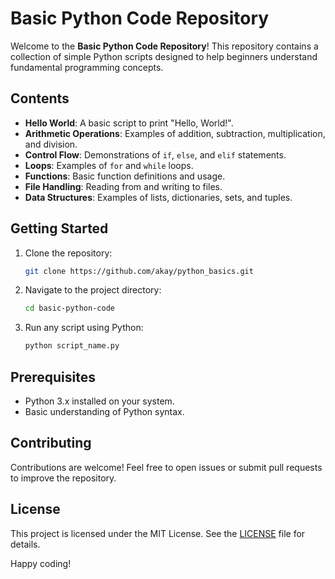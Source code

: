 # Basic Python Code Repository

Welcome to the **Basic Python Code Repository**! This repository contains a collection of simple Python scripts designed to help beginners understand fundamental programming concepts.

## Contents

- **Hello World**: A basic script to print "Hello, World!".
- **Arithmetic Operations**: Examples of addition, subtraction, multiplication, and division.
- **Control Flow**: Demonstrations of `if`, `else`, and `elif` statements.
- **Loops**: Examples of `for` and `while` loops.
- **Functions**: Basic function definitions and usage.
- **File Handling**: Reading from and writing to files.
- **Data Structures**: Examples of lists, dictionaries, sets, and tuples.

## Getting Started

1. Clone the repository:
    ```bash
    git clone https://github.com/akay/python_basics.git
    ```
2. Navigate to the project directory:
    ```bash
    cd basic-python-code
    ```
3. Run any script using Python:
    ```bash
    python script_name.py
    ```

## Prerequisites

- Python 3.x installed on your system.
- Basic understanding of Python syntax.

## Contributing

Contributions are welcome! Feel free to open issues or submit pull requests to improve the repository.

## License

This project is licensed under the MIT License. See the [LICENSE](LICENSE) file for details.

Happy coding!
